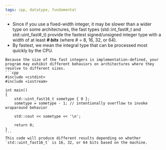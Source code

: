 ```yaml
---
tags: cpp, datatype, fundamental
---
```


- Since if you use a fixed-width integer, it may be slower than a wider type on some architectures, the fast types (std::int_fast#\_t and std::uint_fast#\_t) provide the fastest signed/unsigned integer type with a width of at least ***# bits*** (where # = 8, 16, 32, or 64).
- By fastest, we mean the integral type that can be processed most quickly by the CPU.

````ad-warning
Because the size of the fast integers is implementation-defined, your program may exhibit different behaviors on architectures where they resolve to different sizes.
```cpp
#include <cstdint>
#include <iostream>

int main()
{
    std::uint_fast16_t sometype { 0 };
    sometype = sometype - 1; // intentionally overflow to invoke wraparound behavior

    std::cout << sometype << '\n';

    return 0;
}
```
This code will produce different results depending on whether `std::uint_fast16_t` is 16, 32, or 64 bits based on the machine.
````